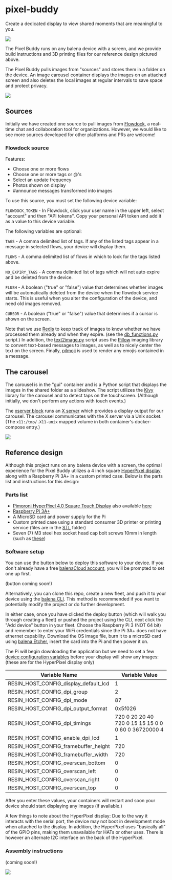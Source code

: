 # pixel-buddy
Create a dedicated display to view shared moments that are meaningful to you.

![](https://raw.githubusercontent.com/balena-io-playground/second-screen/master/images/device1c.jpg)

The Pixel Buddy runs on any balena device with a screen, and we provide build instructions and 3D printing files for our reference design pictured above.

The Pixel Buddy pulls images from "sources" and stores them in a folder on the device. An image carousel container displays the images on an attached screen and also deletes the local images at regular intervals to save space and protect privacy.

![](https://raw.githubusercontent.com/balena-io-playground/second-screen/master/images/how-works.png)

## Sources
Initially we have created one source to pull images from [Flowdock](https://www.flowdock.com/), a real-time chat and collaboration tool for organizations. However, we would like to see more sources developed for other platforms and PRs are welcome!

### Flowdock source
Features:
- Choose one or more flows
- Choose one or more tags or @'s
- Select an update frequency
- Photos shown on display
- #announce messages transformed into images

To use this source, you must set the following device variable:

`FLOWDOCK_TOKEN` - In Flowdock, click your user name in the upper left, select "account" and then "API tokens". Copy your personal API token and add it as a value to this device variable.

The following variables are optional:

`TAGS` - A comma delimited list of tags. If any of the listed tags appear in a message in selected flows, your device will display them.

`FLOWS` - A comma delimited list of flows in which to look for the tags listed above.

`NO_EXPIRY_TAGS` - A comma delimted list of tags which will not auto expire and be deleted from the device.

`FLUSH` - A boolean ("true" or "false") value that determines whether images will be automatically deleted from the device when the flowdock service starts. This is useful when you alter the configuration of the device, and need old images removed.

`CURSOR` - A boolean ("true" or "false") value that determines if a cursor is shown on the screen.

Note that we use [Redis](https://redis.io/) to keep track of images to know whether we have processed them already and when they expire. (see the [db_functions.py](https://github.com/balena-io-playground/second-screen/blob/master/flowdock/db_functions.py) script.) In addition, the [text2image.py](https://github.com/balena-io-playground/second-screen/blob/master/flowdock/text2image.py) script uses the [Pillow](https://python-pillow.org/) imaging library to convert text-based messages to images, as well as to nicely center the text on the screen. Finally, [pilmoji](https://github.com/jay3332/pilmoji) is used to render any emojis contained in a message. 

## The carousel
The carousel is in the "gui" container and is a Python script that displays the images in the shared folder as a slideshow. The script utilizes the [Kivy](https://kivy.org/#home) library for the carousel and to detect taps on the touchscreen. (Although initially, we don't perform any actions with touch events.)

The [xserver block](https://github.com/balenablocks/xserver) runs an [X server](https://en.wikipedia.org/wiki/X_Window_System) which provides a display output for our carousel. The carousel communicates with the X server via a Unix socket. (The `x11:/tmp/.X11-unix` mapped volume in both container's docker-compose entry.)

![](https://raw.githubusercontent.com/balena-io-playground/second-screen/master/images/device_parts.jpg)

## Reference design
Although this project runs on any balena device with a screen, the optimal experience for the Pixel Buddy utilizes a 4 inch square [HyperPixel display](https://shop.pimoroni.com/products/hyperpixel-4-square?variant=30138251444307) along with a Raspberry Pi 3A+ in a custom printed case. Below is the parts list and instructions for this design:

### Parts list
- [Pimoroni HyperPixel 4.0 Square Touch Display](https://shop.pimoroni.com/products/hyperpixel-4-square?variant=30138251444307) also available [here](https://www.adafruit.com/product/4499)
- [Raspberry Pi 3A+](https://www.raspberrypi.com/products/raspberry-pi-3-model-a-plus/)
- A MicroSD card and power supply for the Pi
- Custom printed case using a standard consumer 3D printer or printing service (files are in the [STL](https://github.com/balena-io-playground/second-screen/tree/master/stl) folder)
- Seven (7) M3 steel hex socket head cap bolt screws 10mm in length (such as [these](https://www.amazon.com/Fullerkreg-Socket-Stainless-Machine-Quantity/dp/B07CK3RSN3))

### Software setup
You can use the button below to deploy this software to your device. If you don't already have a free [balenaCloud account](https://dashboard.balena-cloud.com/signup), you will be prompted to set one up first.

(button coming soon!)

Alternatively, you can clone this repo, create a new fleet, and push it to your device using the [balena CLI](https://www.balena.io/docs/reference/balena-cli/). This method is recommended if you want to potentially modify the project or do further development.

In either case, once you have clicked the deploy button (which will walk you through creating a fleet) or pushed the project using the CLI, next click the "Add device" button in your fleet. Choose the Raspberry Pi 3 (NOT 64 bit) and remember to enter your WiFi credentials since the Pi 3A+ does not have ethernet capability. Download the OS image file, burn it to a microSD card using [balena Etcher](https://www.balena.io/etcher/), insert the card into the Pi and then power it on.

The Pi will begin downloading the application but we need to set a few [device configuration variables](https://www.balena.io/docs/learn/manage/configuration/) before your display will show any images: (these are for the HyperPixel display only)

| Variable Name | Variable Value |
| ------------ | ----------- |
| RESIN_HOST_CONFIG_display_default_lcd | 1 |
| RESIN_HOST_CONFIG_dpi_group | 2 |
| RESIN_HOST_CONFIG_dpi_mode | 87 |
| RESIN_HOST_CONFIG_dpi_output_format | 0x5f026 |
| RESIN_HOST_CONFIG_dpi_timings | 720 0 20 20 40 720 0 15 15 15 0 0 0 60 0 36720000 4 |
| RESIN_HOST_CONFIG_enable_dpi_lcd | 1 |
| RESIN_HOST_CONFIG_framebuffer_height | 720 |
| RESIN_HOST_CONFIG_framebuffer_width | 720 |
| RESIN_HOST_CONFIG_overscan_bottom | 0 |
| RESIN_HOST_CONFIG_overscan_left | 0 |
| RESIN_HOST_CONFIG_overscan_right | 0 |
| RESIN_HOST_CONFIG_overscan_top | 0 |

After you enter these values, your containers will restart and soon your device should start displaying any images (if available.)

A few things to note about the HyperPixel display: Due to the way it interacts with the serial port, the device may not boot in development mode when attached to the display. In addition, the HyperPixel uses "basically all" of the GPIO pins, making them unavailable for HATs or other uses. There is however an alternate I2C interface on the back of the HyperPixel.

### Assembly instructions
(coming soon!)

![](https://raw.githubusercontent.com/balena-io-playground/second-screen/master/images/Case_animation_v12.gif)
